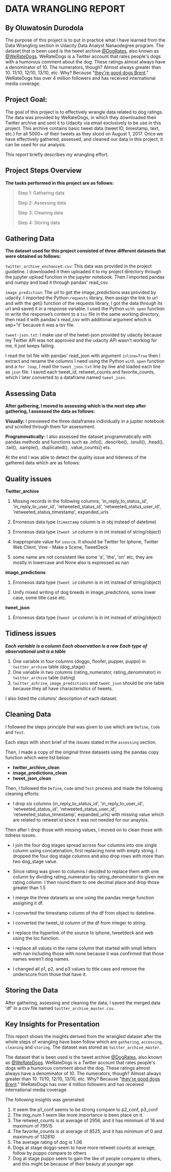# DATA WRANGLING REPORT
## By Oluwatosin Durodola

The purpose of this project is to put in practice what I have learned from the Data Wrangling section in Udacity Data Analyst Nanaodegree program. The dataset that is been used is the tweet archive [@DogRates](https://twitter.com/dog_rates), also known as [@WeRateDogs](https://en.wikipedia.org/wiki/WeRateDogs). WeRateDogs is a Twitter account that rates people's dogs with a humorous comment about the dog. These ratings almost always have a denominator of 10. The numerators, though? Almost always greater than 10. 11/10, 12/10, 13/10, etc. Why? Because "[they're good dogs Brent](http://knowyourmeme.com/memes/theyre-good-dogs-brent)." WeRateDogs has over 4 million followers and has received international media coverage.

## Project Goal:

The goal of this project is to effectively wrangle data related to dog ratings. The data was provided by WeRateDogs, in which they downloaded their Twitter archive and sent it to Udacity via email exclusively to be use in this project. This archive contains basic tweet data (tweet ID, timestamp, text, etc.) for all 5000+ of their tweets as they stood on August 1, 2017. Once we have effectively gathered, assessed, and cleaned our data in this project, it can be used for our analysis.

This report briefly describes my wrangling effort.

## Project Steps Overview

**The tasks performed in this project are as follows:**
>
>Step 1: Gathering data
>
>Step 2: Assessing data
>
>Step 3: Cleaning data
>
>Step 4: Storing data
>


## Gathering Data

**The dataset used for this project consisted of three different datasets that were obtained as follows:**

`twitter_archive_enchanced.csv`: This data was provided in the project guideline. I downloaded it then uploaded it to my project directory through the jupyter upload function in the jupyter notebook. Then I imported pandas and numpy and load it through pandas' read_csv.


`image_prediction`: The url to get the image_predictions was provided by udacity. I imported the Python `requests` library, then assign the link to url and with the get() function of the requests library, I got the data through its url and saved it in a response variable. I used the Python `with open` function to write the response’s content to a `tsv` file in the same working directory, then read it with pandas's read_csv with additional argument which is sep='\t' because it was a tsv file.


`tweet-json.txt`: I make use of the tweet-json provided by udacity because my Twitter APi was not approved and the udacity APi wasn't working for me, it just keeps failing.

I read the txt file with pandas' read_json with argument `inline=True` then I extract and rename the columns I need using the Python `with open` function and a `for loop`, I read the `tweet_json.txt` line by line and loaded each line as `json` file. I saved each tweet_id, retweet_counts and favorite_counts, which I later converted to a dataframe named `tweet_json`.


## Assessing Data

**After gathering, I moved to assessing which is the next step after gathering, I assessed the data as follows:**

**Visually:** I previewed the three dataframes individually in a jupiter notebook and scrolled through them for assessment.


**Programmatically:** I also assessed the dataset programmatically with pandas methods and functions such as .info(), .describe(), .isnull(), .head(), .tail(), .sample(), .duplicated(), .value_counts() ets.

At the end I was able to detect the quality issue and tideness of the gathered data which are as follows:

## Quality issues
**Twitter_archive**
1. Missing records in the following columns; 'in_reply_to_status_id', 'in_reply_to_user_id', 'retweeted_status_id', 'retweeted_status_user_id', 'retweeted_status_timestamp', expanded_urls

2. Erroneous data type (`timestamp` column is in obj instead of datetime)

3. Erroneous data type (`tweet id` column is in int instead of string/object)

4. Inappropriate value for `source`. It should be Twitter for Iphone, Twitter Web Client, Vine - Make a Scene, TweetDeck

5. some name are not consistent like some 'a', 'the', 'on' etc, they are mostly in lowercase and None also is expressed as nan

**image_predictions**
1. Erroneous data type (`tweet id` column is in int instead of string/object)

2. Unify mixed writing of dog breeds in image_predictions, some lower case, some title case etc.

**tweet_json**
1. Erroneous data type (`tweet id` column is in int instead of string/object)

## Tidiness issues
***Each variable is a column***
***Each observation is a row***
***Each type of observational unit is a table***

1. One variable in four columns (doggo, floofer, pupper, puppo) in `twitter_archive` table (dog_stage)
2. One variable in two columns (rating_numerator, rating_denominator) in `twitter_archive` table (rating)
3. `twitter_achrive`, `image_predictions` and `tweet_json` should be one table because they all have characteristics of tweets.

I also listed the columns' description of each dataset.


## Cleaning Data

I followed the steps principle that was given to use which are `Define`, `Code` and `Test`.

Each steps with short brief of the issues stated in the `assessing` section.

Then, I made a copy of the original three datasets using the pandas copy function which were list below:
 - **twitter_archive_clean**
 - **image_predictions_clean**
 - **tweet_json_clean**

Then, I followed the `Define`, `Code` amd `Test` process and made the following cleaning efforts:

 - I drop six columns (in_reply_to_status_id', 'in_reply_to_user_id', 'retweeted_status_id', 'retweeted_status_user_id', 'retweeted_status_timestamp', expanded_urls) with missing value which are related to retweet id since it was not needed for our anaylsis.

Then after I drop those with missing values, I moved on to clean those with tidness issues.

 - I  join the four dog stages spread across four columns into one single column using concatenation, first replacing none with empty string. I dropped the four dog stage columns and also drop rows with more than two dog_stage value.

 - Since rating was given to columns I decided to replace them with one column by dividing rating_numerator by rating_denominator to given me rating column. I then round them to one decimal place and drop those greater than 1.5
 
 - I merge the three datasets as one using the pandas merge function assigning it df.

 - I converted the timestamp column of the df from object to datetime.

 - I converted the  tweet_id column of the df from integer to string.
 
 - I replace the hyperlink of the source to iphone, tweetdeck and web using the loc function.

 - I replace all values in the name column that started with small letters  with nan including those with none because it was confirmed that those names weren’t dog names.

 - I changed all p1, p2, and p3 values to title case and remove the underscore from those that have it.

## Storing the Data

After gathering, assessing and cleaning the data,  I saved the merged data 'df' in a csv file named `twitter_archive_master.csv`.

## Key Insights for Presentation

This report shows the insights derived from the wrangled dataset after the whole steps of wrangling have been follow which are `gathering`, `accessing`, `cleaning` and `storing`. The dataset was stored as `twitter_archive_master`.

The dataset that is been used is the tweet archive [@DogRates](https://twitter.com/dog_rates), also known as [@WeRateDogs](https://en.wikipedia.org/wiki/WeRateDogs). WeRateDogs is a Twitter account that rates people's dogs with a humorous comment about the dog. These ratings almost always have a denominator of 10. The numerators, though? Almost always greater than 10. 11/10, 12/10, 13/10, etc. Why? Because "[they're good dogs Brent](http://knowyourmeme.com/memes/theyre-good-dogs-brent)." WeRateDogs has over 4 million followers and has received international media coverage.

The following insights was generated:
1. It seem the p1_conf seems to be strong compare to p2_conf, p3_conf
2. The img_num 1 seem like more importance is been place on it.
3. The retweet_counts is at average of 2956, and it has minimum of 16 and maximum of 79515
4. The favorite_counts is at average of 8525, and it has minimum of 0 and maximum of 132810
5. The average rating of dog is 1.06
6. Dogs at stage doggo seem to have more retweet counts at average, follow by puppo compare to others
7. Dog at stage puppo seem to gain the like of people compare to others, and this might be because of their beauty at younger age